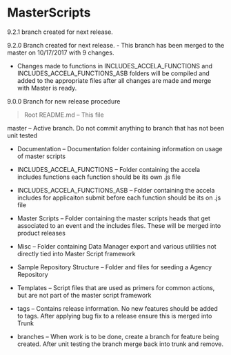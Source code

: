 # MasterScripts

9.2.1 branch created for next release. 

9.2.0 Branch created for next release. - This branch has been merged to the master on 10/17/2017 with 9 changes. 
* Changes made to functions in INCLUDES_ACCELA_FUNCTIONS and INCLUDES_ACCELA_FUNCTIONS_ASB folders will be compiled and added to the appropriate files after all changes are made and merge with Master is ready. 

9.0.0 Branch for new release procedure

>Root
README.md – This file

master – Active branch. Do not commit anything to branch that has not been unit tested

* Documentation – Documentation folder containing information on usage of master scripts

* INCLUDES_ACCELA_FUNCTIONS – Folder containing the accela includes functions each function should be its own .js file

* INCLUDES_ACCELA_FUNCTIONS_ASB – Folder containing the accela includes for applicaiton submit before each function should be its on .js file

* Master Scripts – Folder containing the master scripts heads that get associated to an event and the includes files.  These will be merged into product releases

* Misc – Folder containing Data Manager export and various utilities not directly tied into Master Script framework

* Sample Repository Structure – Folder and files for seeding a Agency Repository

* Templates – Script files that are used as primers for common actions, but are not part of the master script framework

* tags – Contains release information. No new features should be added to tags. After applying bug fix to a release ensure this is merged into Trunk

* branches – When work is to be done, create a branch for feature being created. After unit testing the branch merge back into trunk and remove.
